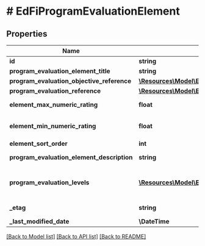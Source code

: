 # # EdFiProgramEvaluationElement

## Properties

Name | Type | Description | Notes
------------ | ------------- | ------------- | -------------
**id** | **string** |  | [optional]
**program_evaluation_element_title** | **string** | The name or title of the program evaluation element. |
**program_evaluation_objective_reference** | [**\Resources\Model\EdFiProgramEvaluationObjectiveReference**](EdFiProgramEvaluationObjectiveReference.md) |  | [optional]
**program_evaluation_reference** | [**\Resources\Model\EdFiProgramEvaluationReference**](EdFiProgramEvaluationReference.md) |  |
**element_max_numeric_rating** | **float** | The maximum summary numerical rating or score for the program evaluation element. | [optional]
**element_min_numeric_rating** | **float** | The minimum summary numerical rating or score for the program evaluation element. If omitted, assumed to be 0.0. | [optional]
**element_sort_order** | **int** | The sort order of this program evaluation element. | [optional]
**program_evaluation_element_description** | **string** | The long description of the program evaluation element. | [optional]
**program_evaluation_levels** | [**\Resources\Model\EdFiProgramEvaluationElementProgramEvaluationLevel[]**](EdFiProgramEvaluationElementProgramEvaluationLevel.md) | An unordered collection of programEvaluationElementProgramEvaluationLevels. The descriptive level(s) of ratings (cut scores) for the program evaluation element. | [optional]
**_etag** | **string** | A unique system-generated value that identifies the version of the resource. | [optional]
**_last_modified_date** | **\DateTime** | The date and time the resource was last modified. | [optional]

[[Back to Model list]](../../README.md#models) [[Back to API list]](../../README.md#endpoints) [[Back to README]](../../README.md)
